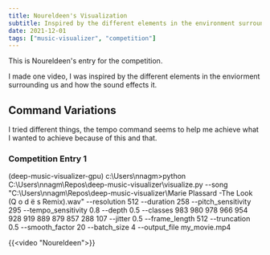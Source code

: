 ```yaml
---
title: Noureldeen's Visualization
subtitle: Inspired by the different elements in the environment surrounding our life and how it's effected by sound.
date: 2021-12-01
tags: ["music-visualizer", "competition"]
---
```


This is Noureldeen's entry for the competition.

I made one video, I was inspired by the different elements in the enviorment surrounding us and how the sound effects it.

## Command Variations

I tried different things, the tempo command seems to help me achieve what I wanted to achieve because of this and that.

### Competition Entry 1

(deep-music-visualizer-gpu) c:\Users\nnagm>python C:\Users\nnagm\Repos\deep-music-visualizer\visualize.py --song "C:\Users\nnagm\Repos\deep-music-visualizer\Marie Plassard  -The Look (Q o d ë s Remix).wav" --resolution 512 --duration 258 --pitch_sensitivity 295 --tempo_sensitivity 0.8 --depth 0.5 --classes 983 980 978 966 954 928 919 889 879 857 288 107 --jitter 0.5 --frame_length 512 --truncation 0.5 --smooth_factor 20 --batch_size 4 --output_file my_movie.mp4

{{<video "Noureldeen">}}



